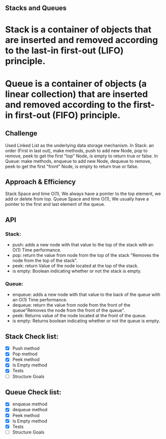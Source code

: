 ##  Stacks and Queues
# Stack is a container of objects that are inserted and removed according to the last-in first-out (LIFO) principle.

# Queue is a container of objects (a linear collection) that are inserted and removed according to the first-in first-out (FIFO) principle.
## Challenge
Used Linked List as the underlying data storage mechanism.
In Stack: an order (First in last out), make methods, push to add new Node, pop to remove, peek to get the first "top" Node, is empty to return true or false.
In Queue:  make methods, enqueue to add new Node, dequeue to remove, peek to get the first "front" Node, is empty to return true or false.
## Approach & Efficiency
Stack Space and time O(1), We always have a pointer to the top element, we add or delete from top.
Queue Space and time O(1), We usually have a pointer to the first and last element of the queue.


## API

### Stack:

- push: adds a new node with that value to the top of the stack with an O(1) Time performance.
- pop: return the value from node from the top of the stack "Removes the node from the top of the stack".
- peek: return Value of the node located at the top of the stack.
- is empty:  Boolean indicating whether or not the stack is empty.

### Queue:  
- enqueue: adds a new node with that value to the back of the queue with an O(1) Time performance.
- dequeue: return the value from node from the front of the queue"Removes the node from the front of the queue".
- peek: Returns value of the node located at the front of the queue.
- is empty: Returns boolean indicating whether or not the queue is empty.

## Stack Check list:
- [x] Push method
- [x] Pop method
- [x] Peek method
- [x] Is Empty method
- [x] Tests 
- [ ] Structure Goals    

## Queue Check list:
- [x] enqueue method
- [x] dequeue method
- [x] Peek method
- [x] Is Empty method
- [x] Tests 
- [ ] Structure Goals
